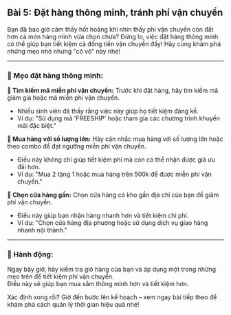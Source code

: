 ## Bài 5: Đặt hàng thông minh, tránh phí vận chuyển

Bạn đã bao giờ cảm thấy hốt hoảng khi nhìn thấy phí vận chuyển còn đắt hơn cả món hàng mình vừa chọn chưa? Đừng lo, việc đặt hàng thông minh có thể giúp bạn tiết kiệm cả đống tiền vận chuyển đấy! Hãy cùng khám phá những mẹo nhỏ nhưng "có võ" này nhé!

---

### 📌 Mẹo đặt hàng thông minh:

**🔹 Tìm kiếm mã miễn phí vận chuyển:**
Trước khi đặt hàng, hãy tìm kiếm mã giảm giá hoặc mã miễn phí vận chuyển.  
- Nhiều sinh viên đã thấy rằng việc này giúp họ tiết kiệm đáng kể.  
- Ví dụ: "Sử dụng mã 'FREESHIP' hoặc tham gia các chương trình khuyến mãi đặc biệt."

**🔹 Mua hàng với số lượng lớn:**
Hãy cân nhắc mua hàng với số lượng lớn hoặc theo combo để đạt ngưỡng miễn phí vận chuyển.  
- Điều này không chỉ giúp tiết kiệm phí mà còn có thể nhận được giá ưu đãi hơn.  
- Ví dụ: "Mua 2 tặng 1 hoặc mua hàng trên 500k để được miễn phí vận chuyển."

**🔹 Chọn cửa hàng gần:**
Chọn cửa hàng có kho gần địa chỉ của bạn để giảm phí vận chuyển.  
- Điều này giúp bạn nhận hàng nhanh hơn và tiết kiệm chi phí.  
- Ví dụ: "Chọn cửa hàng địa phương hoặc sử dụng dịch vụ giao hàng nhanh nội thành."

---

### 🚀 Hành động:

Ngay bây giờ, hãy kiểm tra giỏ hàng của bạn và áp dụng một trong những mẹo trên để tiết kiệm phí vận chuyển.  
Điều này sẽ giúp bạn mua sắm thông minh hơn và tiết kiệm hơn.

Xác định xong rồi? Giờ đến bước lên kế hoạch – xem ngay bài tiếp theo để khám phá cách quản lý thời gian hiệu quả nhé!